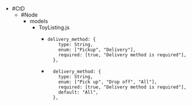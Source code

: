 - #CtD
	- #Node
		- models
			- ToyListing.js
				- ```
				  delivery_method: {
				      type: String,
				      enum: ["Pickup", "Delivery"],
				      required: [true, "Delivery method is required"],
				    },
				  ```
				- ```
				    delivery_method: {
				      type: String,
				      enum: ["Pick up", "Drop off", "All"],
				      required: [true, "Delivery method is required"],
				      default: "All",
				    },
				  ```